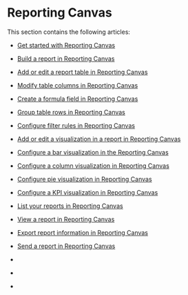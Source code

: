 

# Reporting Canvas

This section contains the following articles:

* [Get started with Reporting Canvas](../../reports-and-dashboards/new-reporting-experience/get-started-reports.md) 
* [Build a report in Reporting Canvas](../../reports-and-dashboards/new-reporting-experience/build-report.md) 
* [Add or edit a report table in Reporting Canvas](../../reports-and-dashboards/new-reporting-experience/add-or-edit-report-table.md) 
* [Modify table columns in Reporting Canvas](../../reports-and-dashboards/new-reporting-experience/modify-columns-table.md) 
* [Create a formula field in Reporting Canvas](../../reports-and-dashboards/new-reporting-experience/create-formula-field.md) 
* [Group table rows in Reporting Canvas](../../reports-and-dashboards/new-reporting-experience/group-rows-in-table.md) 
* [Configure filter rules in Reporting Canvas](../../reports-and-dashboards/new-reporting-experience/configure-filter-rules-for-table.md) 
* [Add or edit a visualization in a report in Reporting Canvas](../../reports-and-dashboards/new-reporting-experience/add-or-edit-report-visualization.md) 
* [Configure a bar visualization in the Reporting Canvas](../../reports-and-dashboards/new-reporting-experience/configure-bar-visualization.md) 
* [Configure a column visualization in Reporting Canvas](../../reports-and-dashboards/new-reporting-experience/configure-column-visualization.md)

  <!--
  <li data-mc-conditions="QuicksilverOrClassic.Draft mode"> <p><a href="../../reports-and-dashboards/new-reporting-experience/configure-line-visualization.md" class="MCXref xref" xrefformat="{para}">Configure a line visualization in Reporting Canvas</a> </p> </li>
  -->

* [Configure pie visualization in Reporting Canvas](../../reports-and-dashboards/new-reporting-experience/configure-pie-visualization.md)

  <!--
  <li data-mc-conditions="QuicksilverOrClassic.Draft mode"> <p><a href="../../reports-and-dashboards/new-reporting-experience/configure-bubble-visualization.md" class="MCXref xref" xrefformat="{para}">Configure a bubble visualization in the Reporting Canvas</a> </p> </li>
  -->

* [Configure a KPI visualization in Reporting Canvas](../../reports-and-dashboards/new-reporting-experience/configure-kpi-visualization.md) 
* [List your reports in Reporting Canvas](../../reports-and-dashboards/new-reporting-experience/list-your-reports.md) 
* [View a report in Reporting Canvas](../../reports-and-dashboards/new-reporting-experience/view-report.md) 
* [Export report information in Reporting Canvas](../../reports-and-dashboards/new-reporting-experience/export-report.md) 
* [Send a report in Reporting Canvas](../../reports-and-dashboards/new-reporting-experience/send-report.md)

<!--
<p style="color: #ff1493;" data-mc-conditions="QuicksilverOrClassic.Draft mode">Sarah had these in here for future stuff she heard about:</p>
-->

* 

  <!--
  <p data-mc-conditions="QuicksilverOrClassic.Draft mode">Add a story to your report</p>
  -->

* 

  <!--
  <p data-mc-conditions="QuicksilverOrClassic.Draft mode">Embed an external source in a report</p>
  -->

* 

  <!--
  <p data-mc-conditions="QuicksilverOrClassic.Draft mode">Add a page filter to your report</p>
  -->

<!--
<p data-mc-conditions="QuicksilverOrClassic.Draft mode">For in-depth training on the Reporting Canvas, see [future Learning Path link].</p>
-->

